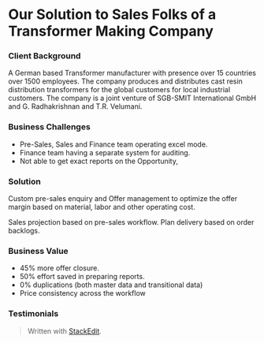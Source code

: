 
# Our Solution to Sales Folks of a Transformer Making Company

### Client Background
A German based Transformer manufacturer with presence over 15 countries over 1500 employees. The company produces and distributes cast resin distribution transformers for the global customers for local industrial customers. The company is a joint venture of SGB-SMIT International GmbH and G. Radhakrishnan and T.R. Velumani.
### Business Challenges

 - Pre-Sales, Sales and Finance team operating excel mode. 
 - Finance team having a separate system for auditing. 
 - Not able to get exact reports on the Opportunity,

### Solution
Custom pre-sales enquiry and Offer management to optimize the offer margin based on material, labor and other operating cost.

Sales projection based on pre-sales workflow. Plan delivery based on order backlogs.

### Business Value
 - 45% more offer closure. 
 - 50% effort saved in preparing reports. 
 - 0% duplications (both master data and transitional data) 
 - Price consistency across the workflow

### Testimonials


> Written with [StackEdit](https://stackedit.io/).
<!--stackedit_data:
eyJoaXN0b3J5IjpbLTE3NTU4OTI3MTQsNjU0MDIxMzQ3LDIxMj
gyNjI0NzMsLTM3NjI0ODg3MCwtMjAzNzI1NTI1NywtMTI5NzEz
ODY4M119
-->